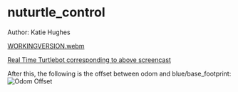 # nuturtle_control
Author: Katie Hughes



[WORKINGVERSION.webm](https://user-images.githubusercontent.com/53623710/217125568-7febaae8-fd89-4d6e-9e87-083c3d89df76.webm)

[Real Time Turtlebot corresponding to above screencast](https://user-images.githubusercontent.com/53623710/217125818-4560513b-d44d-4f8f-975e-4215525e9d47.MOV)


After this, the following is the offset between odom and blue/base_footprint:
![Odom Offset](https://user-images.githubusercontent.com/53623710/217126193-e09cc861-d081-41c9-a076-79dcc2e536b5.png)
